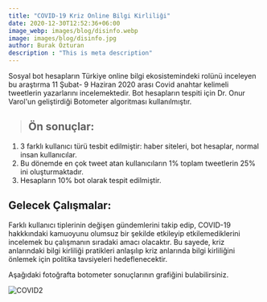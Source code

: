 ```yaml
---
title: "COVID-19 Kriz Online Bilgi Kirliliği"
date: 2020-12-30T12:52:36+06:00
image_webp: images/blog/disinfo.webp
image: images/blog/disinfo.jpg
author: Burak Özturan
description : "This is meta description"
---
```



Sosyal bot hesapların Türkiye online bilgi ekosistemindeki rolünü inceleyen bu araştırma  11 Şubat- 9 Haziran 2020 arası Covid anahtar kelimeli tweetlerin yazarlarını incelemektedir. Bot hesapların tespiti için Dr. Onur Varol'un geliştirdiği Botometer algoritması kullanılmıştır.

> ## Ön sonuçlar:

1. 3 farklı kullanıcı türü tesbit edilmiştir: haber siteleri, bot hesaplar, normal insan kullanıcılar.
2. Bu dönemde en çok tweet atan kullanıcıların 1% toplam tweetlerin 25% ini oluşturmaktadır.
3. Hesapların 10% bot olarak tespit edilmiştir.


## Gelecek Çalışmalar:

Farklı kullanıcı tiplerinin değişen gündemlerini takip edip, COVID-19 hakkkındaki kamuoyunu olumsuz bir şekilde etkileyip etkilemediklerini incelemek bu çalışmanın sıradaki amacı olacaktır. Bu sayede, kriz anlarındaki bilgi kirliliği pratikleri anlaşılıp kriz anlarında bilgi kirliliğini önlemek için politika tavsiyeleri hedeflenecektir.




Aşağıdaki fotoğrafta botometer sonuçlarının grafiğini bulabilirsiniz.

![COVID2](/images/blog/boto.jpg)
